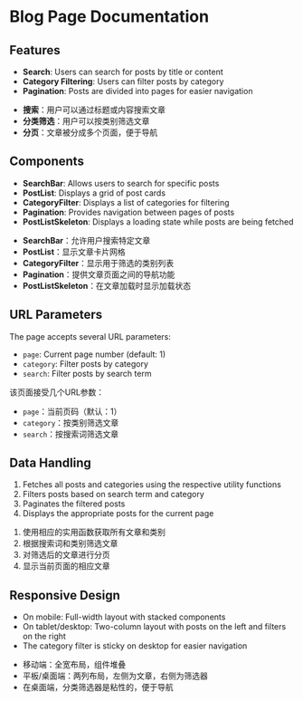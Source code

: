 # Blog Page Documentation

## Features

<!-- en -->
- **Search**: Users can search for posts by title or content
- **Category Filtering**: Users can filter posts by category
- **Pagination**: Posts are divided into pages for easier navigation
<!-- end -->

<!-- cn -->
- **搜索**：用户可以通过标题或内容搜索文章
- **分类筛选**：用户可以按类别筛选文章
- **分页**：文章被分成多个页面，便于导航
<!-- end -->

## Components

<!-- en -->
- **SearchBar**: Allows users to search for specific posts
- **PostList**: Displays a grid of post cards
- **CategoryFilter**: Displays a list of categories for filtering
- **Pagination**: Provides navigation between pages of posts
- **PostListSkeleton**: Displays a loading state while posts are being fetched
<!-- end -->

<!-- cn -->
- **SearchBar**：允许用户搜索特定文章
- **PostList**：显示文章卡片网格
- **CategoryFilter**：显示用于筛选的类别列表
- **Pagination**：提供文章页面之间的导航功能
- **PostListSkeleton**：在文章加载时显示加载状态
<!-- end -->

## URL Parameters

<!-- en -->
The page accepts several URL parameters:
- `page`: Current page number (default: 1)
- `category`: Filter posts by category
- `search`: Filter posts by search term
<!-- end -->

<!-- cn -->
该页面接受几个URL参数：
- `page`：当前页码（默认：1）
- `category`：按类别筛选文章
- `search`：按搜索词筛选文章
<!-- end -->

## Data Handling

<!-- en -->
1. Fetches all posts and categories using the respective utility functions
2. Filters posts based on search term and category
3. Paginates the filtered posts
4. Displays the appropriate posts for the current page
<!-- end -->

<!-- cn -->
1. 使用相应的实用函数获取所有文章和类别
2. 根据搜索词和类别筛选文章
3. 对筛选后的文章进行分页
4. 显示当前页面的相应文章
<!-- end -->

## Responsive Design

<!-- en -->
- On mobile: Full-width layout with stacked components
- On tablet/desktop: Two-column layout with posts on the left and filters on the right
- The category filter is sticky on desktop for easier navigation
<!-- end -->

<!-- cn -->
- 移动端：全宽布局，组件堆叠
- 平板/桌面端：两列布局，左侧为文章，右侧为筛选器
- 在桌面端，分类筛选器是粘性的，便于导航
<!-- end -->